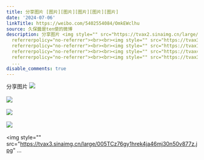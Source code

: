 ```yaml
---
title: 分享图片 [图片][图片][图片][图片][图片]
date: '2024-07-06'
linkTitle: https://weibo.com/5402554084/OmkEWclhu
source: 久保醬是ten使的微博
description: 分享图片 <img style="" src="https://tvax2.sinaimg.cn/large/005TCz76gy1hrek4gh953j30wi1lsdjt.jpg"
  referrerpolicy="no-referrer"><br><br><img style="" src="https://tvax3.sinaimg.cn/large/005TCz76gy1hrek4gzipbj30pk0ivq56.jpg"
  referrerpolicy="no-referrer"><br><br><img style="" src="https://tvax1.sinaimg.cn/large/005TCz76gy1hrek4i7s1pj30v80n676j.jpg"
  referrerpolicy="no-referrer"><br><br><img style="" src="https://tvax4.sinaimg.cn/large/005TCz76gy1hrek4ipcvxj30v80mr40j.jpg"
  referrerpolicy="no-referrer"><br><br><img style="" src="https://tvax3.sinaimg.cn/large/005TCz76gy1hrek4ja46mj30n50v877z.jpg"
  ...
disable_comments: true
---
```

分享图片 <img style="" src="https://tvax2.sinaimg.cn/large/005TCz76gy1hrek4gh953j30wi1lsdjt.jpg" referrerpolicy="no-referrer"><br><br><img style="" src="https://tvax3.sinaimg.cn/large/005TCz76gy1hrek4gzipbj30pk0ivq56.jpg" referrerpolicy="no-referrer"><br><br><img style="" src="https://tvax1.sinaimg.cn/large/005TCz76gy1hrek4i7s1pj30v80n676j.jpg" referrerpolicy="no-referrer"><br><br><img style="" src="https://tvax4.sinaimg.cn/large/005TCz76gy1hrek4ipcvxj30v80mr40j.jpg" referrerpolicy="no-referrer"><br><br><img style="" src="https://tvax3.sinaimg.cn/large/005TCz76gy1hrek4ja46mj30n50v877z.jpg" ...